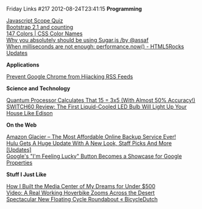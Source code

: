 Friday Links #217
2012-08-24T23:41:15
**Programming**

[Javascript Scope Quiz](http://madebyknight.com/javascript-scope/)   
[Bootstrap 2.1 and counting](http://blog.twitter.com/2012/08/bootstrap-21-and-counting.html)   
[147 Colors | CSS Color Names](http://www.147colors.com/)   
[Why you absolutely should be using Sugar.js /by @assaf](http://labnotes.org/2011/08/25/why-you-absolutely-should-be-using-sugar-js/)   
[When milliseconds are not enough: performance.now() - HTML5Rocks Updates](http://updates.html5rocks.com/2012/08/When-milliseconds-are-not-enough-performance-now)

**Applications**

[Prevent Google Chrome from Hijacking RSS Feeds](http://www.labnol.org/internet/rss-feeds-in-google-chrome/24895/)

**Science and Technology**

[Quantum Processor Calculates That 15 = 3x5 (With Almost 50% Accuracy!)](http://www.popsci.com/science/article/2012-08/quantum-processor-calculates-15-3x5-about-half-time)   
[SWITCH60 Review: The First Liquid-Cooled LED Bulb Will Light Up Your House Like Edison](http://www.popsci.com/technology/article/2012-08/pop-review-first-liquid-cooled-led-bulb-will-light-your-house-edison)

**On the Web**

[Amazon Glacier – The Most Affordable Online Backup Service Ever!](http://www.labnol.org/internet/amazon-glacier-for-online-backup/25000/)   
[Hulu Gets A Huge Update With A New Look, Staff Picks And More [Updates]](http://www.makeuseof.com/tag/hulu-huge-update-staff-picks-updates/)   
[Google's "I'm Feeling Lucky" Button Becomes a Showcase for Google Properties](http://allthingsd.com/20120823/googles-im-feeling-lucky-button-becomes-a-showcase-for-google-properties/)

**Stuff I Just Like**

[How I Built the Media Center of My Dreams for Under $500](http://lifehacker.com/5936546/how-i-built-the-media-center-of-my-dreams-for-under-500)   
[Video: A Real Working Hoverbike Zooms Across the Desert](http://www.popsci.com/technology/article/2012-08/video-futuristic-hoverbike-can-be-piloted-without-training)   
[Spectacular New Floating Cycle Roundabout « BicycleDutch](http://bicycledutch.wordpress.com/2012/08/23/spectacular-new-floating-cycle-roundabout/)
